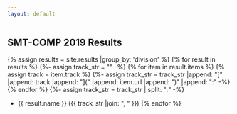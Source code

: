 ```yaml
---
layout: default
---
```

## SMT-COMP 2019 Results


{% assign results = site.results |group_by: 'division' %}
{% for result in results %}
  {%- assign track_str = "" -%}
  {% for item in result.items %}
    {% assign track = item.track %}
    {%- assign track_str = track_str |append: "["
                                     |append: track
                                     |append: "]("
                                     |append: item.url
                                     |append: ")"
                                     |append: ":" -%}
  {% endfor %}
  {%- assign track_str = track_str | split: ":" -%}
  - {{ result.name }} ({{ track_str |join: ", " }})
{% endfor %}
